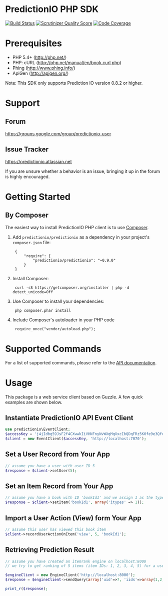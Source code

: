 PredictionIO PHP SDK
====================

[![Build Status](https://travis-ci.org/PredictionIO/PredictionIO-PHP-SDK.png?branch=develop)](https://travis-ci.org/PredictionIO/PredictionIO-PHP-SDK)
[![Scrutinizer Quality Score](https://scrutinizer-ci.com/g/PredictionIO/PredictionIO-PHP-SDK/badges/quality-score.png?s=bba570e3add382f4f56fcba65ec0b4f0b8622091)](https://scrutinizer-ci.com/g/PredictionIO/PredictionIO-PHP-SDK/)
[![Code Coverage](https://scrutinizer-ci.com/g/PredictionIO/PredictionIO-PHP-SDK/badges/coverage.png?s=db1de9fde081fedd79346b4aba562ab56853ed45)](https://scrutinizer-ci.com/g/PredictionIO/PredictionIO-PHP-SDK/)

Prerequisites
=============

* PHP 5.4+ (http://php.net/)
* PHP: cURL (http://php.net/manual/en/book.curl.php)
* Phing (http://www.phing.info/)
* ApiGen (http://apigen.org/)

Note: This SDK only supports Prediction IO version 0.8.2 or higher.

Support
=======


Forum
-----

https://groups.google.com/group/predictionio-user


Issue Tracker
-------------

https://predictionio.atlassian.net

If you are unsure whether a behavior is an issue, bringing it up in the forum is highly encouraged.


Getting Started
===============


By Composer
-----------

The easiest way to install PredictionIO PHP client is to use [Composer](http://getcomposer.org/).

1. Add `predictionio/predictionio` as a dependency in your project's ``composer.json`` file:

        {
            "require": {
                "predictionio/predictionio": "~0.9.0"
            }
        }

2. Install Composer:

        curl -sS https://getcomposer.org/installer | php -d detect_unicode=Off

3. Use Composer to install your dependencies:

        php composer.phar install

4. Include Composer's autoloader in your PHP code

        require_once("vendor/autoload.php");


Supported Commands
==================

For a list of supported commands, please refer to the
[API documentation](http://docs.prediction.io/php/api/).


Usage
=====

This package is a web service client based on Guzzle.
A few quick examples are shown below.

Instantiate PredictionIO API Event Client
-----------------------------------

```PHP
use predictionio\EventClient;
$accessKey = 'j4jIdbq59JsF2f4CXwwkIiVHNFnyNvWXqMqXxcIbQDqFRz5K0fe9e3QfqjKwvW3O';
$client = new EventClient($accessKey, 'http://localhost:7070');
```

Set a User Record from Your App
-------------------------------

```PHP
// assume you have a user with user ID 5
$response = $client->setUser(5);
```


Set an Item Record from Your App
---------------------------------

```PHP
// assume you have a book with ID 'bookId1' and we assign 1 as the type ID for book
$response = $client->setItem('bookId1', array('itypes' => 1));
```


Import a User Action (View) form Your App
-----------------------------------------

```PHP
// assume this user has viewed this book item
$client->recordUserActionOnItem('view', 5, 'bookId1');
```


Retrieving Prediction Result
----------------------------

```PHP
// assume you have created an itemrank engine on localhost:8000
// we try to get ranking of 5 items (item IDs: 1, 2, 3, 4, 5) for a user (user ID 7)

$engineClient = new EngineClient('http://localhost:8000');
$response = $engineClient->sendQuery(array('uid'=>7, 'iids'=>array(1,2,3,4,5)));

print_r($response);
```
